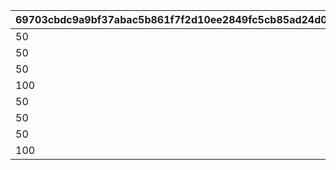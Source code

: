 |69703cbdc9a9bf37abac5b861f7f2d10ee2849fc5cb85ad24d075f67131864dd|528604ab341ab7c3e92f5184d29cea22008a058dbe0885fd54bd18267cd1b7bb|fdc6c9ce7ac4833be9b2ae9988d718b63cb8b1ed750646684ebcfb739d2b98b0|7c8b1f360e9837403308abd96f88f40bae933a05bee865d2d05b5b1c828127fc|6a3563b5ab52394c216160128e64bc86a7c11767dd5c35103b662fd503f7d91d|0fe8c11fe6c7e20c099d0dbcb7a77befc66ba0827d533dbe4bc584fc79fc6dc3|aa3080557e0a51c8c29cdc059129a8657c0ca56a5d8304126ceff4cf73a14b22|f6882c99a5612a03fa2321dfef0673e49a47752613d09d83d358604d335bc548|9774ea5c7cc13256bc20e7835151b51f26d90ddef63a6ea9e587881a8d11acae|bfb7886b5885db11320d69e8e9b566a074ead961d5546fd2ae387680aaaa3475|dad5d86e5f2a463aee95a9b30efd1dad03e61dfa0e022526c402e718cb4042b1|8ee2bfa85c5e6dde5df2922ec3c6c3e1ad21bc0e401579e9b1329d56d262adc3|7443a7cd1e5b40cedb02695b2b6a6f79c130107d1e4b1e5d9345ae43500189c1|4d0c492218cc8ad34c7d158d6a9cf4b908f46d07f00897c5046f3aa77c386910|460eec1ad055eb4cbf287b4cbaf8670137009c0a9e5c9b4adcf5b8b8d9792b1e|c22a15fb663849c1c8f208370287711a281b13869efd8396f052ded81e67ee91|
| --- | --- | --- | --- | --- | --- | --- | --- | --- | --- | --- | --- | --- | --- | --- | --- |
|50|0|8|0|0|0|0|1001201|0|0|0|0|0|0|91002|0|
|50|0|8|0|0|0|0|1001202|0|0|0|0|0|0|91002|0|
|50|0|8|0|0|0|0|1001203|0|0|0|0|0|0|91002|0|
|100|0|8|0|0|0|0|1001204|0|0|0|0|0|0|91002|0|
|50|0|8|0|0|0|0|2001201|0|0|0|0|0|0|91002|0|
|50|0|8|0|0|0|0|2001202|0|0|0|0|0|0|91002|0|
|50|0|8|0|0|0|0|2001203|0|0|0|0|0|0|91002|0|
|100|0|8|0|0|0|0|2001204|0|0|0|0|0|0|91002|0|
